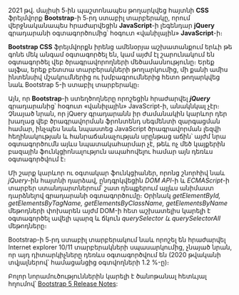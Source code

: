 2021 թվ․ մայիսի 5֊ին պաշտոնապես թողարկվեց հայտնի **CSS** ֆրեյմվորք **Bootstrap**-ի 5֊րդ ստաբիլ տարբերակը, որում վերջնականապես հրաժարվեցին **JavaScript**-ի լեգենդար **jQuery** գրադարանի օգտագործումից՝ հօգուտ «վանիլային» **JavaScript**-ի։

**Bootstrap CSS** ֆրեյմվորքն իրենց ամենօրյա աշխատանքում երևի թե գոնե մեկ անգամ օգտագործել են, կամ այժմ էլ շարունակում են օգտագործել վեբ ծրագրավորողների մեծամասնությունը։ Երեք ալֆա, երեք բետտա տարբերակների թողարկումից, մի քանի ամիս ինտենսիվ մշակումներից ու խմբագրումներից հետո թողարկվեց նաև Bootstrap 5-ի ստաբիլ տարբերակը։

Այն, որ **Bootstrap**-ի ստեղծողները որոշեցին հրաժարվել **_jQuery_** գրադարանից՝ հօգուտ «վանիլային» JavaScript-ի, անակնկալ չէր։ Չնայած նրան, որ jQuery գրադարանն իր ժամանակին կարևոր դեր խաղաց վեբ ծրագրավորման ֆրոնտենդ սեգմենտի զարգացման համար, ինչպես նաև նպաստեց JavaScript ծրագրավորման լեզվի հեղինակության և հանրաճանաչության սրընթաց աճին՝ այժմ նրա օգտագործումն այևս նպատակահարմար չէ, թեև ոչ մեծ կայքերին բազային ֆունկցիոնալություն ապահովելու համար այն դեռևս օգտագործվում է։

Մի շարք կարևոր ու օգտակար ֆունկցիաներ, որոնց շնորհիվ նաև _jQuery_-ին հայտնի դարձավ, ընդգրկվեցին _DOM API_-ի և _ECMAScript_-ի տարբեր ստանդարտներում՝ շատ դեպքերում այլևս անիմաստ դարձնելով գրադարանի օգտագործումը։ Օրինակ _getElementById, getElementsByTagName, getElementsByClassName, getElementsByName_ մեթոդների փոխարեն այժմ DOM-ի հետ աշխատելիս կարելի է օգտագործել ավելի պարզ և ճկուն _querySelector և querySelectorAll_ մեթոդները։

Bootstrap-ի 5֊րդ ստաբիլ տարբերակում նաև որոշել են հրաժարվել Internet explorer 10/11 տարբերակների սպասարկումից, չնայած նրան, որ այդ դիտարկիչները դեռևս օգտագործվում են (2020 թվականի տվյալներով՝ համացանցից օգտվողների 1.2 %-ը)։

Բոլոր նորամուծություններին կարելի է ծանոթանալ հետևյալ հղումով՝ [Bootstrap 5 Release Notes](https://blog.getbootstrap.com/2021/05/05/bootstrap-5):
